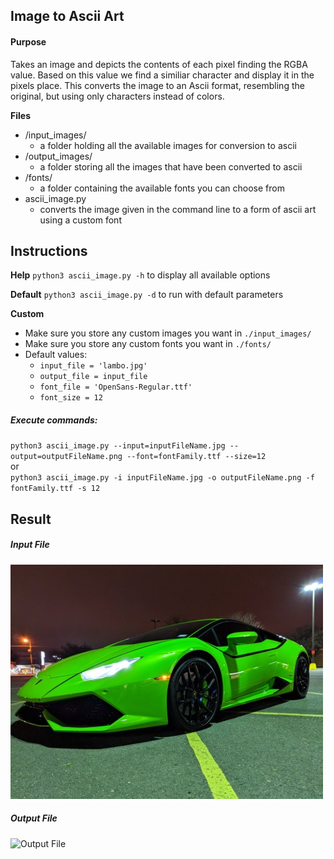 ## Image to Ascii Art
#### Purpose
Takes an image and depicts the contents of each pixel finding the RGBA value. Based on this value we find a similiar character and display it in the pixels place. This converts the image to an Ascii format, resembling the original, but using only characters instead of colors.

**Files**
* /input_images/
    * a folder holding all the available images for conversion to ascii
* /output_images/
    * a folder storing all the images that have been converted to ascii
* /fonts/
    * a folder containing the available fonts you can choose from
* ascii_image.py 
    * converts the image given in the command line to a form of ascii art using a custom font

## Instructions
**Help**
`python3 ascii_image.py -h` to display all available options  

**Default**
`python3 ascii_image.py -d` to run with default parameters 

**Custom**
* Make sure you store any custom images you want in `./input_images/`
* Make sure you store any custom fonts you want in `./fonts/`
* Default values:
    * `input_file = 'lambo.jpg'`
    * `output_file = input_file`
    * `font_file = 'OpenSans-Regular.ttf'`
    * `font_size = 12`  

##### Execute commands:
`python3 ascii_image.py --input=inputFileName.jpg --output=outputFileName.png --font=fontFamily.ttf --size=12`  
or  
`python3 ascii_image.py -i inputFileName.jpg -o outputFileName.png -f fontFamily.ttf -s 12`

## Result
##### Input File
![Input File](examples/input_files/lambo.jpg?raw=true "Input File")
##### Output File
<img src="https://www.briceallard.com/images/lambo_output.jpg" width=400 title="Output File">
